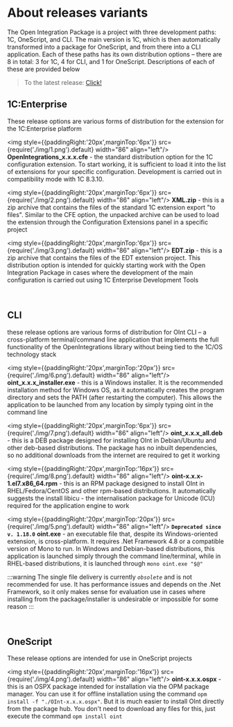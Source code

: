 ﻿---
sidebar_position: 1
---

# About releases variants

The Open Integration Package is a project with three development paths: 1C, OneScript, and CLI. The main version is 1C, which is then automatically transformed into a package for OneScript, and from there into a CLI application. Each of these paths has its own distribution options – there are 8 in total: 3 for 1C, 4 for CLI, and 1 for OneScript. Descriptions of each of these are provided below

>To the latest release: [Click!](https://github.com/Bayselonarrend/OpenIntegrations/releases/latest)

## 1С:Enterprise
These release options are various forms of distribution for the extension for the 1C:Enterprise platform

<img style={{paddingRight:'20px',marginTop:'6px'}} src={require('./img/1.png').default} width="86" align="left"/>
**OpenIntegrations_x.x.x.cfe** - the standard distribution option for the 1C configuration extension. To start working, it is sufficient to load it into the list of extensions for your specific configuration. Development is carried out in compatibility mode with 1C 8.3.10.

<img style={{paddingRight:'20px',marginTop:'6px'}} src={require('./img/2.png').default} width="86" align="left"/>
**XML.zip** - this is a zip archive that contains the files of the standard 1C extension export "to files". Similar to the CFE option, the unpacked archive can be used to load the extension through the Configuration Extensions panel in a specific project

<img style={{paddingRight:'20px',marginTop:'6px'}} src={require('./img/3.png').default} width="86" align="left"/>
**EDT.zip** - this is a zip archive that contains the files of the EDT extension project. This distribution option is intended for quickly starting work with the Open Integration Package in cases where the development of the main configuration is carried out using 1C Enterprise Development Tools

<br/>

## CLI
these release options are various forms of distribution for OInt CLI – a cross-platform terminal/command line application that implements the full functionality of the OpenIntegrations library without being tied to the 1C/OS technology stack

<img style={{paddingRight:'20px',marginTop:'20px'}} src={require('./img/6.png').default} width="86" align="left"/>
**oint_x.x.x_installer.exe** - this is a Windows installer. It is the recommended installation method for Windows OS, as it automatically creates the program directory and sets the PATH (after restarting the computer). This allows the application to be launched from any location by simply typing oint in the command line

<img style={{paddingRight:'20px',marginTop:'6px'}} src={require('./img/7.png').default} width="86" align="left"/>
**oint_x.x.x_all.deb** - this is a DEB package designed for installing OInt in Debian/Ubuntu and other deb-based distributions. The package has no inbuilt dependencies, so no additional downloads from the internet are required to get it working

<img style={{paddingRight:'20px',marginTop:'16px'}} src={require('./img/8.png').default} width="86" align="left"/>
**oint-x.x.x-1.el7.x86_64.rpm** - this is an RPM package designed to install OInt in RHEL/Fedora/CentOS and other rpm-based distributions. It automatically suggests the install libicu - the internalisation package for Unicode (ICU) required for the application engine to work

<img style={{paddingRight:'20px',marginTop:'20px'}} src={require('./img/5.png').default} width="86" align="left"/>
**`Deprecated since v. 1.18.0`** **oint.exe** - an executable file that, despite its Windows-oriented extension, is cross-platform. It requires .Net Framework 4.8 or a compatible version of Mono to run. In Windows and Debian-based distributions, this application is launched simply through the command line/terminal, while in RHEL-based distributions, it is launched through ```mono oint.exe "$@"```

:::warning
The single file delivery is currently *`obsolete`* and is not recommended for use. It has performance issues and depends on the .Net Framework, so it only makes sense for evaluation use in cases where installing from the package/installer is undesirable or impossible for some reason
:::

<br/>


## OneScript
These release options are intended for use in OneScript projects

<img style={{paddingRight:'20px',marginTop:'16px'}} src={require('./img/4.png').default} width="86" align="left"/>
**oint-x.x.x.ospx** - this is an OSPX package intended for installation via the OPM package manager. You can use it for offline installation using the command
``` opm install -f "./OInt-x.x.x.ospx" ```.
But it is much easier to install OInt directly from the package hub. You don't need to download any files for this, just execute the command ``` opm install oint ```



<br/>
